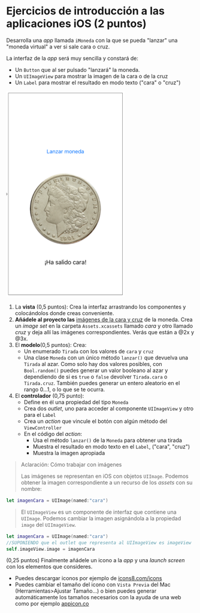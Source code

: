 
# Ejercicios de introducción a las aplicaciones iOS (2 puntos)

Desarrolla una *app* llamada `iMoneda` con la que se pueda "lanzar" una "moneda virtual" a ver si sale cara o cruz.

La interfaz de la *app* será muy sencilla y constará de:

- Un `Button` que al ser pulsado "lanzará" la moneda.
- Un `UIImageView` para mostrar la imagen de la cara o de la cruz
- Un `Label` para mostrar el resultado en modo texto ("cara" o "cruz")

![](imag/iMoneda.png)

1. La **vista** (0,5 puntos): Crea la interfaz arrastrando los componentes y colocándolos donde creas conveniente.
2. **Añádele al proyecto las** [imágenes de la cara y cruz](imagenes_moneda.zip) de la moneda. Crea un *image set* en la carpeta `Assets.xcassets` llamado *cara* y otro llamado *cruz* y deja allí las imágenes correspondientes. Verás que están a @2x y @3x. 
3. El **modelo**(0,5 puntos): Crea:
    -  Un enumerado `Tirada` con los valores de `cara` y `cruz`  
    -  Una clase `Moneda` con un único método `lanzar()` que devuelva una `Tirada` al azar. Como solo hay dos valores posibles, con `Bool.random()` puedes generar un valor booleano al azar y dependiendo de si es `true` o `false` devolver `Tirada.cara` o `Tirada.cruz`. También puedes generar un entero aleatorio en el rango 0...1, o lo que se te ocurra.
4. El **controlador** (0,75 punto): 
    - Define en él una propiedad del tipo `Moneda`
    - Crea dos *outlet*, uno para acceder al componente `UIImageView` y otro para el `Label`
    - Crea un *action* que vincule el botón con algún método del `ViewController`
    - En el código del *action*:
        + Usa el método `lanzar()` de la `Moneda` para obtener una tirada
        + Muestra el resultado en modo texto en el `Label`, ("cara", "cruz")
        + Muestra la imagen apropiada

> Aclaración: Cómo trabajar con imágenes
> 
> Las imágenes se representan en iOS con objetos `UIImage`. Podemos obtener la imagen correspondiente a un recurso de los *assets* con su nombre:

```swift
let imagenCara = UIImage(named:"cara")
```

> El `UIImageView` es un componente de interfaz que contiene una `UIImage`. Podemos cambiar la imagen asignándola a la propiedad `image` del `UIImageView`.

```swift
let imagenCara = UIImage(named:"cara")
//SUPONIENDO que el outlet que representa al UIImageView es imageView
self.imageView.image = imagenCara
```

(0,25 puntos) Finalmente añádele un icono a la *app* y una *launch screen* con los elementos que consideres.

- Puedes descargar iconos por ejemplo de [icons8.com/icons](https://icons8.com/icons/)
- Puedes cambiar el tamaño del icono con `Vista Previa` del Mac (Herramientas>Ajustar Tamaño...) o bien  puedes generar automáticamente los tamaños necesarios con la ayuda de una web como por ejemplo [appicon.co](https://appicon.co/)


